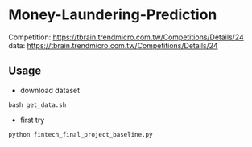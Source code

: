 # Money-Laundering-Prediction

Competition: https://tbrain.trendmicro.com.tw/Competitions/Details/24
data: https://tbrain.trendmicro.com.tw/Competitions/Details/24

## Usage
* download dataset
```
bash get_data.sh
```

* first try
```
python fintech_final_project_baseline.py
```